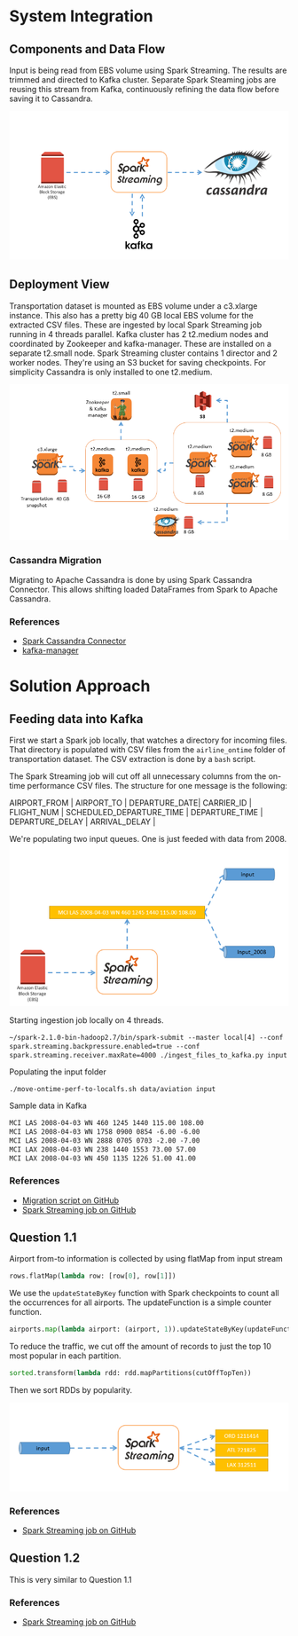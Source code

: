 # System Integration

## Components and Data Flow
Input is being read from EBS volume using Spark Streaming. The results are trimmed and directed to
Kafka cluster. Separate Spark Steaming jobs are reusing this stream from Kafka, continuously refining
the data flow before saving it to Cassandra.

![Data Flow](streaming_data_flow.png)

## Deployment View
Transportation dataset is mounted as EBS volume under a c3.xlarge instance. This also has a pretty big 40 GB local EBS volume for the extracted CSV files. These are ingested by local Spark Streaming job running in 4 threads parallel. Kafka cluster has 2 t2.medium nodes and coordinated by Zookeeper and kafka-manager. These are installed on a separate t2.small node. Spark Streaming cluster contains 1 director and 2 worker nodes. They're using an S3 bucket for saving checkpoints. For simplicity Cassandra is only installed to one t2.medium.

![Deployment](streaming_deployment.png)

### Cassandra Migration
Migrating to Apache Cassandra is done by using Spark Cassandra Connector. This allows shifting loaded DataFrames from Spark to Apache Cassandra.

### References
* [Spark Cassandra Connector](https://github.com/datastax/spark-cassandra-connector)
* [kafka-manager](https://github.com/yahoo/kafka-manager)

# Solution Approach
## Feeding data into Kafka
 First we start a Spark job locally, that watches a directory for incoming files. That directory is populated with CSV files from the `airline_ontime` folder of transportation dataset. The CSV extraction is done by a `bash` script.

The Spark Streaming job will cut off all unnecessary columns from the on-time performance CSV files. The structure for one message is the following:

AIRPORT_FROM |
AIRPORT_TO |
DEPARTURE_DATE|
CARRIER_ID |
FLIGHT_NUM |
SCHEDULED_DEPARTURE_TIME |
DEPARTURE_TIME |
DEPARTURE_DELAY |
ARRIVAL_DELAY |

We're populating two input queues. One is just feeded with data from 2008.
![Ingest](ingest.png)

Starting ingestion job locally on 4 threads.
```
~/spark-2.1.0-bin-hadoop2.7/bin/spark-submit --master local[4] --conf spark.streaming.backpressure.enabled=true --conf spark.streaming.receiver.maxRate=4000 ./ingest_files_to_kafka.py input
```

Populating the input folder
```
./move-ontime-perf-to-localfs.sh data/aviation input
```

Sample data in Kafka
```
MCI LAS 2008-04-03 WN 460 1245 1440 115.00 108.00
MCI LAS 2008-04-03 WN 1758 0900 0854 -6.00 -6.00
MCI LAS 2008-04-03 WN 2888 0705 0703 -2.00 -7.00
MCI LAX 2008-04-03 WN 238 1440 1553 73.00 57.00
MCI LAX 2008-04-03 WN 450 1135 1226 51.00 41.00
```

### References
* [Migration script on GitHub](https://github.com/gitaroktato/cloud-capstone/blob/master/migration/move-ontime-perf-to-localfs.sh)
* [Spark Streaming job on GitHub](https://github.com/gitaroktato/cloud-capstone/blob/master/python/ingest_files_to_kafka.py)

## Question 1.1
Airport from-to information is collected by using flatMap from input stream
```python
rows.flatMap(lambda row: [row[0], row[1]])
```
We use the `updateStateByKey` function with Spark checkpoints to count all the occurrences for all airports. The updateFunction is a simple counter function.
```python
airports.map(lambda airport: (airport, 1)).updateStateByKey(updateFunction)
```
To reduce the traffic, we cut off the amount of records to just the top 10 most popular in each partition.
```python
sorted.transform(lambda rdd: rdd.mapPartitions(cutOffTopTen))
```
Then we sort RDDs by popularity.

![Question 1.1](question_1.1.PNG)

### References
* [Spark Streaming job on GitHub](https://github.com/gitaroktato/cloud-capstone/blob/master/python/streaming_top_airport.py)

## Question 1.2
This is very similar to  Question 1.1

### References
* [Spark Streaming job on GitHub](https://github.com/gitaroktato/cloud-capstone/blob/master/python/streaming_top_carriers.py)
